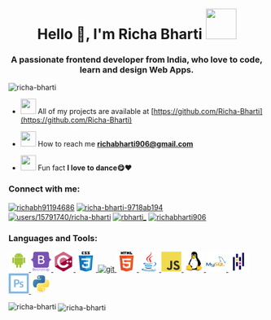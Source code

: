 
<h1 align="center"> 
Hello 👋, I'm Richa Bharti  <img src="https://media.giphy.com/media/3owyp2SViuDIGh8YoM/giphy.gif"  height="60px"  width="60px" /> </h1>


<h3 align="center">A passionate frontend developer from India, who love to code, learn and design Web Apps.</h3>

<p align="left"> <img src="https://komarev.com/ghpvc/?username=richa-bharti&label=Profile%20views&color=0e75b6&style=flat" alt="richa-bharti" /> </p>

- <img src="https://media.giphy.com/media/iDaCeaKrHhUI1I8e2b/giphy.gif"  height="30px"  width="30px" align="centre"/> All of my projects are available at [https://github.com/Richa-Bharti](https://github.com/Richa-Bharti)

- <img src="https://media.giphy.com/media/GDs9d9ctyvm3KEfyFM/giphy.gif"  height="30px"  width="30px" align="centre"/> How to reach me **richabharti906@gmail.com**

- <img src="https://media.giphy.com/media/VDNDX5BhKKz0YsJkl0/giphy.gif"  height="30px"  width="30px" align="centre"/> Fun fact **I love to dance😋❤**

<h3 align="left">Connect with me:</h3>
<p align="left">
<a href="https://twitter.com/richabh91194686" target="blank"><img align="center" src="https://raw.githubusercontent.com/rahuldkjain/github-profile-readme-generator/master/src/images/icons/Social/twitter.svg" alt="richabh91194686" height="30" width="40" /></a>
<a href="https://linkedin.com/in/richa-bharti-9718ab194" target="blank"><img align="center" src="https://raw.githubusercontent.com/rahuldkjain/github-profile-readme-generator/master/src/images/icons/Social/linked-in-alt.svg" alt="richa-bharti-9718ab194" height="30" width="40" /></a>
<a href="https://stackoverflow.com/users/users/15791740/richa-bharti" target="blank"><img align="center" src="https://raw.githubusercontent.com/rahuldkjain/github-profile-readme-generator/master/src/images/icons/Social/stack-overflow.svg" alt="users/15791740/richa-bharti" height="30" width="40" /></a>
<a href="https://instagram.com/rbharti_" target="blank"><img align="center" src="https://raw.githubusercontent.com/rahuldkjain/github-profile-readme-generator/master/src/images/icons/Social/instagram.svg" alt="rbharti_" height="30" width="40" /></a>
<a href="https://www.hackerrank.com/richabharti906" target="blank"><img align="center" src="https://raw.githubusercontent.com/rahuldkjain/github-profile-readme-generator/master/src/images/icons/Social/hackerrank.svg" alt="richabharti906" height="30" width="40" /></a>
</p>

<h3 align="left">Languages and Tools:</h3>
<p align="left"> <a href="https://developer.android.com" target="_blank" rel="noreferrer"> <img src="https://raw.githubusercontent.com/devicons/devicon/master/icons/android/android-original-wordmark.svg" alt="android" width="40" height="40"/> </a> <a href="https://getbootstrap.com" target="_blank" rel="noreferrer"> <img src="https://raw.githubusercontent.com/devicons/devicon/master/icons/bootstrap/bootstrap-plain-wordmark.svg" alt="bootstrap" width="40" height="40"/> </a> <a href="https://www.w3schools.com/cpp/" target="_blank" rel="noreferrer"> <img src="https://raw.githubusercontent.com/devicons/devicon/master/icons/cplusplus/cplusplus-original.svg" alt="cplusplus" width="40" height="40"/> </a> <a href="https://www.w3schools.com/css/" target="_blank" rel="noreferrer"> <img src="https://raw.githubusercontent.com/devicons/devicon/master/icons/css3/css3-original-wordmark.svg" alt="css3" width="40" height="40"/> </a> <a href="https://git-scm.com/" target="_blank" rel="noreferrer"> <img src="https://www.vectorlogo.zone/logos/git-scm/git-scm-icon.svg" alt="git" width="40" height="40"/> </a> <a href="https://www.w3.org/html/" target="_blank" rel="noreferrer"> <img src="https://raw.githubusercontent.com/devicons/devicon/master/icons/html5/html5-original-wordmark.svg" alt="html5" width="40" height="40"/> </a> <a href="https://www.java.com" target="_blank" rel="noreferrer"> <img src="https://raw.githubusercontent.com/devicons/devicon/master/icons/java/java-original.svg" alt="java" width="40" height="40"/> </a> <a href="https://developer.mozilla.org/en-US/docs/Web/JavaScript" target="_blank" rel="noreferrer"> <img src="https://raw.githubusercontent.com/devicons/devicon/master/icons/javascript/javascript-original.svg" alt="javascript" width="40" height="40"/> </a> <a href="https://www.linux.org/" target="_blank" rel="noreferrer"> <img src="https://raw.githubusercontent.com/devicons/devicon/master/icons/linux/linux-original.svg" alt="linux" width="40" height="40"/> </a> <a href="https://www.mysql.com/" target="_blank" rel="noreferrer"> <img src="https://raw.githubusercontent.com/devicons/devicon/master/icons/mysql/mysql-original-wordmark.svg" alt="mysql" width="40" height="40"/> </a> <a href="https://pandas.pydata.org/" target="_blank" rel="noreferrer"> <img src="https://raw.githubusercontent.com/devicons/devicon/2ae2a900d2f041da66e950e4d48052658d850630/icons/pandas/pandas-original.svg" alt="pandas" width="40" height="40"/> </a> <a href="https://www.photoshop.com/en" target="_blank" rel="noreferrer"> <img src="https://raw.githubusercontent.com/devicons/devicon/master/icons/photoshop/photoshop-line.svg" alt="photoshop" width="40" height="40"/> </a> <a href="https://www.python.org" target="_blank" rel="noreferrer"> <img src="https://raw.githubusercontent.com/devicons/devicon/master/icons/python/python-original.svg" alt="python" width="40" height="40"/> </a> </p>

<p><img align="left" src="https://github-readme-stats.vercel.app/api/top-langs?username=richa-bharti&show_icons=true&locale=en&layout=compact" alt="richa-bharti" /></p>

<p>&nbsp;<img align="center" src="https://github-readme-stats.vercel.app/api?username=richa-bharti&show_icons=true&locale=en" alt="richa-bharti" /  ></p>
